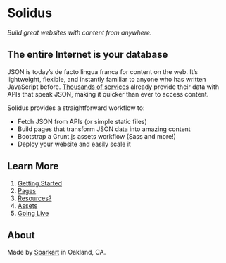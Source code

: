 # Solidus

*Build great websites with content from anywhere.*

## The entire Internet is your database

JSON is today’s de facto lingua franca for content on the web. It’s lightweight, flexible, and instantly familiar to anyone who has written JavaScript before. [Thousands of services](http://www.storyteller.io) already provide their data with APIs that speak JSON, making it quicker than ever to access content.

Solidus provides a straightforward workflow to:

 - Fetch JSON from APIs (or simple static files)
 - Build pages that transform JSON data into amazing content
 - Bootstrap a Grunt.js assets workflow (Sass and more!)
 - Deploy your website and easily scale it


## Learn More

1. [Getting Started](#)
1. [Pages](#)
1. [Resources?](#)
1. [Assets](#)
1. [Going Live](#)


## About
Made by [Sparkart](http://www.sparkart.com/) in Oakland, CA.